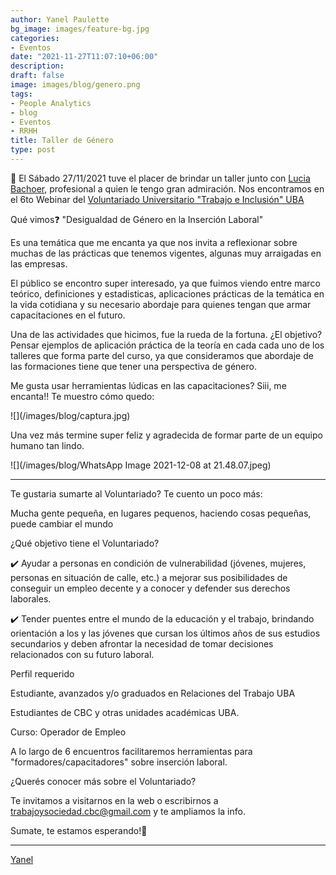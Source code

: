 ```yaml
---
author: Yanel Paulette
bg_image: images/feature-bg.jpg
categories:
- Eventos
date: "2021-11-27T11:07:10+06:00"
description: 
draft: false
image: images/blog/genero.png
tags:
- People Analytics
- blog
- Eventos
- RRHH
title: Taller de Género
type: post
---
```


📅 El Sábado 27/11/2021 tuve el placer de brindar un taller junto con [Lucia Bachoer](https://www.linkedin.com/in/lucia-bachoer-7b8ba151/), profesional a quien le tengo gran admiración. Nos encontramos en el 6to Webinar del [Voluntariado Universitario "Trabajo e Inclusión" UBA](https://www.linkedin.com/company/voluntariadotrabajoeinclusion/)

Qué vimos❓ "Desigualdad de Género en la Inserción Laboral"

Es una temática que me encanta ya que nos invita a reflexionar sobre muchas de las prácticas que tenemos vigentes, algunas muy arraigadas en las empresas.

El público se encontro super interesado, ya que fuimos viendo entre marco teórico, definiciones y estadisticas, aplicaciones prácticas de la temática en la vida cotidiana y su necesario abordaje para quienes tengan que armar capacitaciones en el futuro.

Una de las actividades que hicimos, fue la rueda de la fortuna. ¿El objetivo? Pensar ejemplos de aplicación práctica de la teoría en cada cada uno de los talleres que forma parte del curso, ya que consideramos que abordaje de las formaciones tiene que tener una perspectiva de género.

Me gusta usar herramientas lúdicas en las capacitaciones? Siii, me encanta!! Te muestro cómo quedo:

!\[\](/images/blog/captura.jpg)  

Una vez más termine super feliz y agradecida de formar parte de un equipo humano tan lindo.

!\[\](/images/blog/WhatsApp Image 2021-12-08 at 21.48.07.jpeg)  

------------------------------------------------------------------------

Te gustaria sumarte al Voluntariado? Te cuento un poco más:

Mucha gente pequeña, en lugares pequenos, haciendo cosas pequeñas, puede cambiar el mundo

¿Qué objetivo tiene el Voluntariado?

✔️ Ayudar a personas en condición de vulnerabilidad (jóvenes, mujeres, personas en situación de calle, etc.) a mejorar sus posibilidades de conseguir un empleo decente y a conocer y defender sus derechos laborales.

✔️ Tender puentes entre el mundo de la educación y el trabajo, brindando orientación a los y las jóvenes que cursan los últimos años de sus estudios secundarios y deben afrontar la necesidad de tomar decisiones relacionados con su futuro laboral.

Perfil requerido

Estudiante, avanzados y/o graduados en Relaciones del Trabajo UBA

Estudiantes de CBC y otras unidades académicas UBA.

Curso: Operador de Empleo

A lo largo de 6 encuentros facilitaremos herramientas para "formadores/capacitadores" sobre inserción laboral.

¿Querés conocer más sobre el Voluntariado?

Te invitamos a visitarnos en la web o escribirnos a [trabajoysociedad.cbc\@gmail.com](mailto:trabajoysociedad.cbc@gmail.com) y te ampliamos la info.

Sumate, te estamos esperando!🤝

------------------------------------------------------------------------

[Yanel](https://yanelpaulette.netlify.app/)
